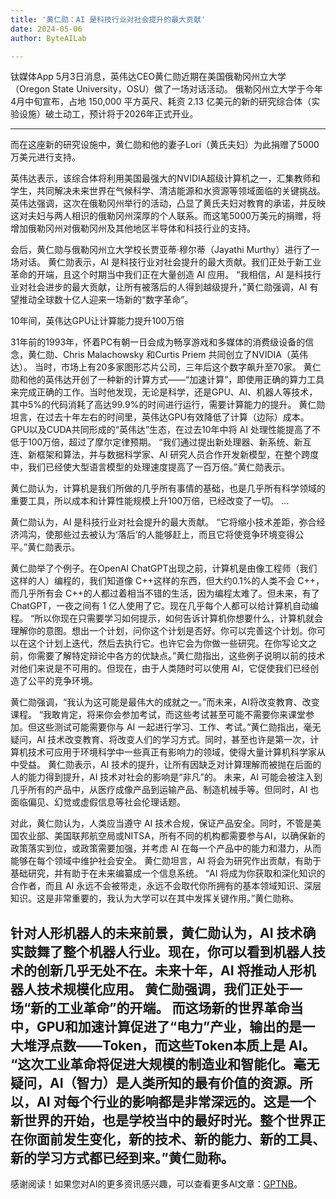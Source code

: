 ```yaml
---
title: '黄仁勋：AI 是科技行业对社会提升的最大贡献'
date: 2024-05-06
author: ByteAILab

---
```


钛媒体App 5月3日消息，英伟达CEO黄仁勋近期在美国俄勒冈州立大学（Oregon State University，OSU）做了一场对话活动。
俄勒冈州立大学于今年4月中旬宣布，占地 150,000 平方英尺、耗资 2.13 亿美元的新的研究综合体（实验设施）破土动工，预计将于2026年正式开业。

---

而在这座新的研究设施中，黄仁勋和他的妻子Lori（黄氏夫妇）为此捐赠了5000万美元进行支持。

英伟达表示，该综合体将利用美国最强大的NVIDIA超级计算机之一，汇集教师和学生，共同解决未来世界在气候科学、清洁能源和水资源等领域面临的关键挑战。
英伟达强调，这次在俄勒冈州举行的活动，凸显了黄氏夫妇对教育的承诺，并反映这对夫妇与两人相识的俄勒冈州深厚的个人联系。而这笔5000万美元的捐赠，将增加俄勒冈州对俄勒冈州及其他地区半导体和科技行业的支持。

会后，黄仁勋与俄勒冈州立大学校长贾亚蒂·穆尔蒂（Jayathi Murthy）进行了一场对话。
黄仁勋表示，AI 是科技行业对社会提升的最大贡献。我们正处于新工业革命的开端，且这个时期当中我们正在大量创造 AI 应用。
“我相信，AI 是科技行业对社会进步的最大贡献，让所有被落后的人得到越级提升，”黄仁勋强调，AI 有望推动全球数十亿人迎来一场新的“数字革命”。

10年间，英伟达GPU让计算能力提升100万倍

31年前的1993年，怀着PC有朝一日会成为畅享游戏和多媒体的消费级设备的信念，黄仁勋、Chris Malachowsky 和Curtis Priem 共同创立了NVIDIA（英伟达）。
当时，市场上有20多家图形芯片公司，三年后这个数字飙升至70家。
黄仁勋和他的英伟达开创了一种新的计算方式——“加速计算”，即使用正确的算力工具来完成正确的工作。当时他发现，无论是科学，还是GPU、AI、机器人等技术，其中5%的代码消耗了高达99.9%的时间进行运行，需要计算能力的提升。
黄仁勋坦言，在过去十年左右的时间里，英伟达GPU有效降低了计算（边际）成本。GPU以及CUDA共同形成的“英伟达”生态，在过去10年中将 AI 处理性能提高了不低于100万倍，超过了摩尔定律预期。
“我们通过提出新处理器、新系统、新互连、新框架和算法，并与数据科学家、AI 研究人员合作开发新模型，在整个跨度中，我们已经使大型语言模型的处理速度提高了一百万倍。”黄仁勋表示。

黄仁勋认为，计算机是我们所做的几乎所有事情的基础，也是几乎所有科学领域的重要工具，所以成本和计算性能规模上升100万倍，已经改变了一切。
...

黄仁勋认为，AI 是科技行业对社会提升的最大贡献。
“它将缩小技术差距，弥合经济鸿沟，使那些过去被认为‘落后’的人能够赶上，而且它将使竞争环境变得公平。”黄仁勋表示。

黄仁勋举了个例子。在OpenAI ChatGPT出现之前，计算机是由像工程师（我们这样的人）编程的，我们知道像 C++这样的东西，但大约0.1%的人类不会 C++，而几乎所有会 C++的人都过着相当不错的生活，因为编程太难了。但未来，有了ChatGPT，一夜之间有 1 亿人使用了它。现在几乎每个人都可以给计算机自动编程。
“所以你现在只需要学习如何提示，如何告诉计算机你想要什么，计算机就会理解你的意图。想出一个计划，问你这个计划是否好。你可以完善这个计划。你可以在这个计划上迭代，然后去执行它。也许它会为你做一些研究。在你写论文之前，你需要了解特定辩论中各方的优缺点。”黄仁勋指出，这些例子说明以前的技术对他们来说是不可用的。但现在，由于人类随时可以使用 AI，它促使我们已经创造了公平的竞争环境。

黄仁勋强调，“我认为这可能是最伟大的成就之一。”而未来，AI将改变教育、改变课程。
“我敢肯定，将来你会参加考试，而这些考试甚至可能不需要你来课堂参加。但这些测试可能需要你与 AI 一起进行学习、工作、考试。”黄仁勋指出，毫无疑问，AI 技术改变教育、将改变人们的学习方式。同时，甚至也许是第一次，计算机技术可应用于环境科学中一些真正有影响力的领域，使得大量计算机科学家从中受益。
黄仁勋表示，AI 技术的提升，让所有因缺乏对计算理解而被抛在后面的人的能力得到提升，AI 技术对社会的影响是“非凡”的。
未来，AI 可能会被注入到几乎所有的产品中，从医疗成像产品到运输产品、制造机械手等。但同时，AI 也面临偏见、幻觉或虚假信息等社会伦理话题。

对此，黄仁勋认为，人类应当遵守 AI 技术合规，保证产品安全。同时，不管是美国农业部、美国联邦航空局或NITSA，所有不同的机构都需要参与AI，以确保新的政策落实到位，或政策需要加强，并考虑 AI 在每一个产品中的能力和潜力，从而能够在每个领域中维护社会安全。
黄仁勋坦言，AI 将会为研究作出贡献，有助于基础研究，并有助于在未来编纂成一个信息系统。
“AI 将成为你获取和深化知识的合作者，而且 AI 永远不会被带走，永远不会取代你所拥有的基本领域知识、深层知识。这是非常重要的，我认为大学可以在其中发挥关键作用。”黄仁勋称。

针对人形机器人的未来前景，黄仁勋认为，AI 技术确实鼓舞了整个机器人行业。现在，你可以看到机器人技术的创新几乎无处不在。未来十年，AI 将推动人形机器人技术规模化应用。
黄仁勋强调，我们正处于一场“新的工业革命”的开端。
而这场新的世界革命当中，GPU和加速计算促进了“电力”产业，输出的是一大堆浮点数——Token，而这些Token本质上是 AI。
“这次工业革命将促进大规模的制造业和智能化。毫无疑问，AI（智力）是人类所知的最有价值的资源。所以，AI 对每个行业的影响都是非常深远的。这是一个新世界的开始，也是学校当中的最好时光。整个世界正在你面前发生变化，新的技术、新的能力、新的工具、新的学习方式都已经到来。”黄仁勋称。
---
感谢阅读！如果您对AI的更多资讯感兴趣，可以查看更多AI文章：[GPTNB](https://gptnb.com)。